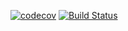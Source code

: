 [![codecov](https://codecov.io/gh/RicardoMiguel/url-shortener/branch/master/graph/badge.svg)](https://codecov.io/gh/RicardoMiguel/url-shortener)
[![Build Status](https://travis-ci.com/RicardoMiguel/url-shortener.svg?branch=master)](https://travis-ci.com/RicardoMiguel/url-shortener)
